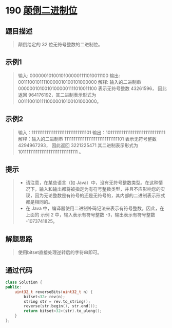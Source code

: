 # 190 [颠倒二进制位](https://leetcode-cn.com/problems/reverse-bits/)

## 题目描述

> 颠倒给定的 32 位无符号整数的二进制位。

## 示例1

> 输入: 00000010100101000001111010011100
> 输出: 00111001011110000010100101000000
> 解释: 输入的二进制串 00000010100101000001111010011100 表示无符号整数 43261596，
>      因此返回 964176192，其二进制表示形式为 00111001011110000010100101000000。

## 示例2

> 输入：11111111111111111111111111111101
> 输出：10111111111111111111111111111111
> 解释：输入的二进制串 11111111111111111111111111111101 表示无符号整数 4294967293，
>      因此返回 3221225471 其二进制表示形式为 10111111111111111111111111111111 。

## 提示

>- 请注意，在某些语言（如 Java）中，没有无符号整数类型。在这种情况下，输入和输出都将被指定为有符号整数类型，并且不应影响您的实现，因为无论整数是有符号的还是无符号的，其内部的二进制表示形式都是相同的。
>- 在 Java 中，编译器使用二进制补码记法来表示有符号整数。因此，在上面的 示例 2 中，输入表示有符号整数 -3，输出表示有符号整数 -1073741825。

## 解题思路

>使用bitset直接处理逆转后的字符串即可。

## 通过代码

```cpp
class Solution {
public:
    uint32_t reverseBits(uint32_t n) {
        bitset<32> rev(n);
        string str = rev.to_string();
        reverse(str.begin(), str.end());
        return bitset<32>(str).to_ulong();
    }
};
```

